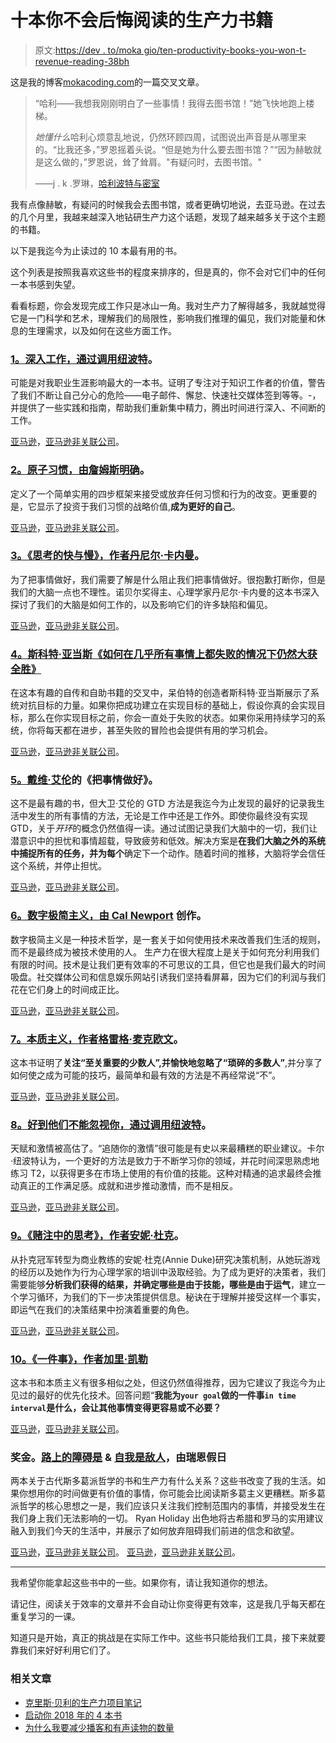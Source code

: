 # 十本你不会后悔阅读的生产力书籍

> 原文:[https://dev . to/moka gio/ten-productivity-books-you-won-t-revenue-reading-38bh](https://dev.to/mokagio/ten-productivity-books-you-won-t-regret-reading-38bh)

这是我的博客[mokacoding.com](https://www.mokacoding.com/blog/top-10-productivity-books/)的一篇交叉文章。

> “哈利——我想我刚刚明白了一些事情！我得去图书馆！”她飞快地跑上楼梯。
> 
> *她懂什么*哈利心烦意乱地说，仍然环顾四周，试图说出声音是从哪里来的。“比我还多，”罗恩摇着头说。“但是她为什么要去图书馆？”“因为赫敏就是这么做的，”罗恩说，耸了耸肩。"有疑问时，去图书馆。"
> 
> ――j . k .罗琳，[哈利波特与密室](https://www.goodreads.com/quotes/214049-harry-i-think-i-ve-just-understood-something-i-ve-got)

我有点像赫敏，有疑问的时候我会去图书馆，或者更确切地说，去亚马逊。在过去的几个月里，我越来越深入地钻研生产力这个话题，发现了越来越多关于这个主题的书籍。

以下是我迄今为止读过的 10 本最有用的书。

这个列表是按照我喜欢这些书的程度来排序的，但是真的，你不会对它们中的任何一本书感到失望。

看看标题，你会发现完成工作只是冰山一角。我对生产力了解得越多，我就越觉得它是一门科学和艺术，理解我们的局限性，影响我们推理的偏见，我们对能量和休息的生理需求，以及如何在这些方面工作。

### [](#1-deep-work-by-cal-newport)[1。深入工作，通过调用纽波特](https://geni.us/FITEF)。

可能是对我职业生涯影响最大的一本书。证明了专注对于知识工作者的价值，警告了我们不断让自己分心的危险——电子邮件、懈怠、快速社交媒体签到等等。-，并提供了一些实践和指南，帮助我们重新集中精力，腾出时间进行深入、不间断的工作。

[亚马逊](https://geni.us/FITEF)，[亚马逊非关联公司](https://www.amazon.com/dp/1455586692)。

### [](#2-atomic-habits-by-james-clear)[2。原子习惯，由詹姆斯明确](https://geni.us/SAAVEdT)。

定义了一个简单实用的四步框架来接受或放弃任何习惯和行为的改变。更重要的是，它显示了投资于我们习惯的战略价值,**成为更好的自己**。

[亚马逊](https://geni.us/SAAVEdT)，[亚马逊非关联公司](https://www.amazon.com/dp/0735211299)。

### [](#3-thinking-fast-and-slow-by-daniel-kahneman)[3。《思考的快与慢》，作者丹尼尔·卡内曼](https://geni.us/Apbc)。

为了把事情做好，我们需要了解是什么阻止我们把事情做好。很抱歉打断你，但是我们的大脑一点也不理性。诺贝尔奖得主、心理学家丹尼尔·卡内曼的这本书深入探讨了我们的大脑是如何工作的，以及影响它们的许多缺陷和偏见。

[亚马逊](https://geni.us/Apbc)，[亚马逊非关联公司](https://www.amazon.com/dp/0374533555/)。

### [](#4-how-to-fail-at-almost-everything-and-still-win-big-by-scott-adams)[4。斯科特·亚当斯《如何在几乎所有事情上都失败的情况下仍然大获全胜》](https://geni.us/xW0)

在这本有趣的自传和自助书籍的交叉中，呆伯特的创造者斯科特·亚当斯展示了系统对抗目标的力量。如果你把成功建立在实现目标的基础上，假设你真的会实现目标，那么在你实现目标之前，你会一直处于失败的状态。如果你采用持续学习的系统，你将每天都在进步，甚至失败的冒险也会提供有用的学习机会。

[亚马逊](https://geni.us/xW0)，[亚马逊非关联公司](https://www.amazon.com.au/dp/1591847745)。

### [](#5-getting-things-done-by-david-allen)[5。戴维·艾伦](https://geni.us/m6O7)的《把事情做好》。

这不是最有趣的书，但大卫·艾伦的 GTD 方法是我迄今为止发现的最好的记录我生活中发生的所有事情的方法，无论是工作中还是工作外。即使你最终没有实现 GTD，关于*开环*的概念仍然值得一读。通过试图记录我们大脑中的一切，我们让潜意识中的担忧和事情超载，导致疲劳和低效。解决方案是**在我们大脑之外的系统中捕捉所有的任务，并为每个**确定下一个动作。随着时间的推移，大脑将学会信任这个系统，并停止担忧。

[亚马逊](https://geni.us/m6O7)，[亚马逊非关联公司](https://www.amazon.com/dp/0143126563/)。

### [](#6-digital-minimalism-by-cal-newport)[6。数字极简主义，由 Cal Newport](https://geni.us/7HNOJAz) 创作。

数字极简主义是一种技术哲学，是一套关于如何使用技术来改善我们生活的规则，而不是最终成为被技术使用的人。
生产力在很大程度上是关于如何充分利用我们有限的时间。技术是让我们更有效率的不可思议的工具，但它也是我们最大的时间吸盘。社交媒体公司和信息娱乐网站引诱我们坚持看屏幕，因为它们的利润与我们花在它们身上的时间成正比。

[亚马逊](https://geni.us/7HNOJAz)，[亚马逊非关联公司](https://www.amazon.com/dp/0525536515)。

### [](#7-essentialism-by-greg-mckeown)[7。本质主义，作者格雷格·麦克欧文](https://geni.us/ny7S)。

这本书证明了**关注“至关重要的少数人”,并愉快地忽略了“琐碎的多数人”**,并分享了如何使之成为可能的技巧，最简单和最有效的方法是不再经常说“不”。

[亚马逊](https://geni.us/ny7S)，[亚马逊非关联公司](https://www.amazon.com/dp/0753555166)。

### [](#8-so-good-they-cant-ignore-you-by-cal-newport)[8。好到他们不能忽视你，通过调用纽波特](https://geni.us/1lul)。

天赋和激情被高估了。“追随你的激情”很可能是有史以来最糟糕的职业建议。卡尔·纽波特认为，一个更好的方法是致力于不断学习你的领域，并花时间深思熟虑地练习 T2，以获得更多在市场上使用的有价值的技能。这种对精通的追求最终会推动真正的工作满足感。成就和进步推动激情，而不是相反。

[亚马逊](https://geni.us/1lul)，[亚马逊非关联公司](https://www.amazon.com/dp/1455509124)。

### [](#9-thinking-in-bets-by-annie-duke)[9。《赌注中的思考》，作者安妮·杜克](https://geni.us/yg6b)。

从扑克冠军转型为商业教练的安妮·杜克(Annie Duke)研究决策机制，从她玩游戏的经历以及她作为行为心理学家的培训中汲取经验。为了成为更好的决策者，我们需要能够**分析我们获得的结果，并确定哪些是由于技能，哪些是由于运气**，建立一个学习循环，为我们的下一步决策提供信息。秘诀在于理解并接受这样一个事实，即运气在我们的决策结果中扮演着重要的角色。

[亚马逊](https://geni.us/yg6b)，[亚马逊非关联公司](https://www.amazon.com/dp/0735216355)。

### [](#10-the-one-thing-by-gary-keller)[10。《一件事》，作者加里·凯勒](https://geni.us/tgjnLb)

这本书和本质主义有很多相似之处，但这仍然值得推荐，因为它建议了我迄今为止见过的最好的优先化技术。回答问题“**我能为`your goal`做的一件事`in time interval`是什么，会让其他事情变得更容易或不必要？**

[亚马逊](https://geni.us/tgjnLb)，[亚马逊非关联公司](https://www.amazon.com/dp/1885167776)。

### [](#bonus-the-obstacle-is-the-way-amp-ego-is-the-enemy-by-ryan-holiday)奖金。[路上的障碍是](https://geni.us/GvWv) & [自我是敌人](https://geni.us/g6AwbvF)，由瑞恩假日

两本关于古代斯多葛派哲学的书和生产力有什么关系？这些书改变了我的生活。如果你想用你的时间做更有价值的事情，你可能会比阅读斯多葛主义更糟糕。斯多葛派哲学的核心思想之一是，我们应该只关注我们控制范围内的事情，并接受发生在我们身上我们无法影响的一切。
Ryan Holiday 出色地将古希腊和罗马的实用建议融入到我们今天的生活中，并展示了如何放弃阻碍我们前进的信念和欲望。

[亚马逊](https://geni.us/GvWv)，[亚马逊非关联公司](https://www.amazon.com/dp/1591846358)。
[亚马逊](https://geni.us/g6AwbvF)，[亚马逊非关联公司](https://www.amazon.com/dp/1591847818)。

* * *

我希望你能拿起这些书中的一些。如果你有，请让我知道你的想法。

请记住，阅读关于效率的文章并不会自动让你变得更有效率，这是我几乎每天都在重复学习的一课。

知道只是开始，真正的挑战是在实际工作中。这些书只能给我们工具，接下来就要靠我们来好好利用它们了。

### [](#related-articles)相关文章

*   [克里斯·贝利的生产力项目笔记](https://www.mokacoding.com/blog/the-productivity-project-notes/)
*   [启动你 2018 年的 4 本书](https://www.mokacoding.com/blog/books-to-start-2018/)
*   [为什么我要减少播客和有声读物的数量](https://dev.to/mokagio/why-im-cutting-back-on-podcasts-and-audiobooks-59m9/edit)